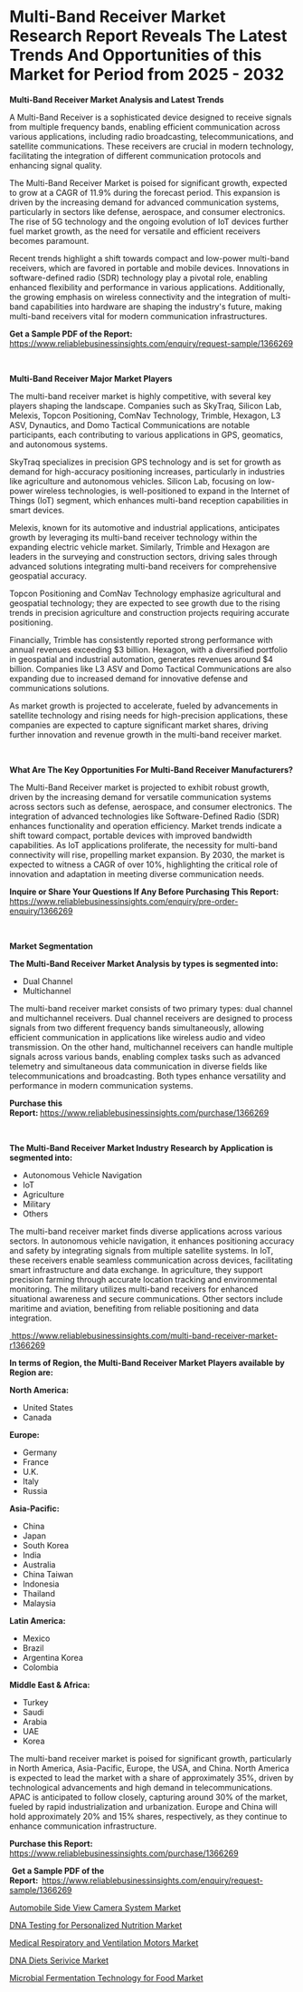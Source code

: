 <p><h1>Multi-Band Receiver Market Research Report Reveals The Latest Trends And Opportunities of this Market for Period from 2025 - 2032</h1></p><p><strong>Multi-Band Receiver Market Analysis and Latest Trends</strong></p>
<p><p>A Multi-Band Receiver is a sophisticated device designed to receive signals from multiple frequency bands, enabling efficient communication across various applications, including radio broadcasting, telecommunications, and satellite communications. These receivers are crucial in modern technology, facilitating the integration of different communication protocols and enhancing signal quality.</p><p>The Multi-Band Receiver Market is poised for significant growth, expected to grow at a CAGR of 11.9% during the forecast period. This expansion is driven by the increasing demand for advanced communication systems, particularly in sectors like defense, aerospace, and consumer electronics. The rise of 5G technology and the ongoing evolution of IoT devices further fuel market growth, as the need for versatile and efficient receivers becomes paramount.</p><p>Recent trends highlight a shift towards compact and low-power multi-band receivers, which are favored in portable and mobile devices. Innovations in software-defined radio (SDR) technology play a pivotal role, enabling enhanced flexibility and performance in various applications. Additionally, the growing emphasis on wireless connectivity and the integration of multi-band capabilities into hardware are shaping the industry's future, making multi-band receivers vital for modern communication infrastructures.</p></p>
<p><strong>Get a Sample PDF of the Report:&nbsp;</strong> <a href="https://www.reliablebusinessinsights.com/enquiry/request-sample/1366269?utm_campaign=112&utm_medium=2&utm_source=Github&utm_content=ia&utm_term=22032025&utm_id=multi-band-receiver">https://www.reliablebusinessinsights.com/enquiry/request-sample/1366269</a></p>
<p>&nbsp;</p>
<p><strong>Multi-Band Receiver Major Market Players</strong></p>
<p><p>The multi-band receiver market is highly competitive, with several key players shaping the landscape. Companies such as SkyTraq, Silicon Lab, Melexis, Topcon Positioning, ComNav Technology, Trimble, Hexagon, L3 ASV, Dynautics, and Domo Tactical Communications are notable participants, each contributing to various applications in GPS, geomatics, and autonomous systems. </p><p>SkyTraq specializes in precision GPS technology and is set for growth as demand for high-accuracy positioning increases, particularly in industries like agriculture and autonomous vehicles. Silicon Lab, focusing on low-power wireless technologies, is well-positioned to expand in the Internet of Things (IoT) segment, which enhances multi-band reception capabilities in smart devices.</p><p>Melexis, known for its automotive and industrial applications, anticipates growth by leveraging its multi-band receiver technology within the expanding electric vehicle market. Similarly, Trimble and Hexagon are leaders in the surveying and construction sectors, driving sales through advanced solutions integrating multi-band receivers for comprehensive geospatial accuracy.</p><p>Topcon Positioning and ComNav Technology emphasize agricultural and geospatial technology; they are expected to see growth due to the rising trends in precision agriculture and construction projects requiring accurate positioning.</p><p>Financially, Trimble has consistently reported strong performance with annual revenues exceeding $3 billion. Hexagon, with a diversified portfolio in geospatial and industrial automation, generates revenues around $4 billion. Companies like L3 ASV and Domo Tactical Communications are also expanding due to increased demand for innovative defense and communications solutions.</p><p>As market growth is projected to accelerate, fueled by advancements in satellite technology and rising needs for high-precision applications, these companies are expected to capture significant market shares, driving further innovation and revenue growth in the multi-band receiver market.</p></p>
<p>&nbsp;</p>
<p><strong>What Are The Key Opportunities For Multi-Band Receiver Manufacturers?</strong></p>
<p><p>The Multi-Band Receiver market is projected to exhibit robust growth, driven by the increasing demand for versatile communication systems across sectors such as defense, aerospace, and consumer electronics. The integration of advanced technologies like Software-Defined Radio (SDR) enhances functionality and operation efficiency. Market trends indicate a shift toward compact, portable devices with improved bandwidth capabilities. As IoT applications proliferate, the necessity for multi-band connectivity will rise, propelling market expansion. By 2030, the market is expected to witness a CAGR of over 10%, highlighting the critical role of innovation and adaptation in meeting diverse communication needs.</p></p>
<p><strong>Inquire or Share Your Questions If Any Before Purchasing This Report:</strong> <a href="https://www.reliablebusinessinsights.com/enquiry/pre-order-enquiry/1366269?utm_campaign=112&utm_medium=2&utm_source=Github&utm_content=ia&utm_term=22032025&utm_id=multi-band-receiver">https://www.reliablebusinessinsights.com/enquiry/pre-order-enquiry/1366269</a></p>
<p>&nbsp;</p>
<p><strong>Market Segmentation</strong></p>
<p><strong>The Multi-Band Receiver Market Analysis by types is segmented into:</strong></p>
<p><ul><li>Dual Channel</li><li>Multichannel</li></ul></p>
<p><p>The multi-band receiver market consists of two primary types: dual channel and multichannel receivers. Dual channel receivers are designed to process signals from two different frequency bands simultaneously, allowing efficient communication in applications like wireless audio and video transmission. On the other hand, multichannel receivers can handle multiple signals across various bands, enabling complex tasks such as advanced telemetry and simultaneous data communication in diverse fields like telecommunications and broadcasting. Both types enhance versatility and performance in modern communication systems.</p></p>
<p><strong>Purchase this Report:&nbsp;</strong><a href="https://www.reliablebusinessinsights.com/purchase/1366269?utm_campaign=112&utm_medium=2&utm_source=Github&utm_content=ia&utm_term=22032025&utm_id=multi-band-receiver">https://www.reliablebusinessinsights.com/purchase/1366269</a></p>
<p>&nbsp;</p>
<p><strong>The Multi-Band Receiver Market Industry Research by Application is segmented into:</strong></p>
<p><ul><li>Autonomous Vehicle Navigation</li><li>IoT</li><li>Agriculture</li><li>Military</li><li>Others</li></ul></p>
<p><p>The multi-band receiver market finds diverse applications across various sectors. In autonomous vehicle navigation, it enhances positioning accuracy and safety by integrating signals from multiple satellite systems. In IoT, these receivers enable seamless communication across devices, facilitating smart infrastructure and data exchange. In agriculture, they support precision farming through accurate location tracking and environmental monitoring. The military utilizes multi-band receivers for enhanced situational awareness and secure communications. Other sectors include maritime and aviation, benefiting from reliable positioning and data integration.</p></p>
<p><a href="https://www.reliablebusinessinsights.com/multi-band-receiver-market-r1366269?utm_campaign=112&utm_medium=2&utm_source=Github&utm_content=ia&utm_term=22032025&utm_id=multi-band-receiver">&nbsp;https://www.reliablebusinessinsights.com/multi-band-receiver-market-r1366269</a></p>
<p><strong>In terms of Region, the Multi-Band Receiver Market Players available by Region are:</strong></p>
<p>
    <p> <strong> North America: </strong>
        <ul>
            <li>United States</li>
            <li>Canada</li>
        </ul>
        </p> 
    <p> <strong> Europe: </strong>
        <ul>
            <li>Germany</li>
            <li>France</li>
            <li>U.K.</li>
            <li>Italy</li>
            <li>Russia</li>
        </ul>
        </p> 
    <p> <strong> Asia-Pacific: </strong>
        <ul>
            <li>China</li>
            <li>Japan</li>
            <li>South Korea</li>
            <li>India</li>
            <li>Australia</li>
            <li>China Taiwan</li>
            <li>Indonesia</li>
            <li>Thailand</li>
            <li>Malaysia</li>
        </ul>
        </p> 
    <p> <strong> Latin America: </strong>
        <ul>
            <li>Mexico</li>
            <li>Brazil</li>
            <li>Argentina Korea</li>
            <li>Colombia</li>
        </ul>
        </p> 
    <p> <strong> Middle East & Africa: </strong>
        <ul>
            <li>Turkey</li>
            <li>Saudi</li>
            <li>Arabia</li>
            <li>UAE</li>
            <li>Korea</li>
        </ul>
    </p>
    </p>
<p><p>The multi-band receiver market is poised for significant growth, particularly in North America, Asia-Pacific, Europe, the USA, and China. North America is expected to lead the market with a share of approximately 35%, driven by technological advancements and high demand in telecommunications. APAC is anticipated to follow closely, capturing around 30% of the market, fueled by rapid industrialization and urbanization. Europe and China will hold approximately 20% and 15% shares, respectively, as they continue to enhance communication infrastructure.</p></p>
<p><strong>Purchase this Report: </strong><a href="https://www.reliablebusinessinsights.com/purchase/1366269?utm_campaign=112&utm_medium=2&utm_source=Github&utm_content=ia&utm_term=22032025&utm_id=multi-band-receiver">https://www.reliablebusinessinsights.com/purchase/1366269</a></p>
<p>&nbsp;<strong>Get a Sample PDF of the Report:&nbsp;&nbsp;</strong><a href="https://www.reliablebusinessinsights.com/enquiry/request-sample/1366269?utm_campaign=112&utm_medium=2&utm_source=Github&utm_content=ia&utm_term=22032025&utm_id=multi-band-receiver">https://www.reliablebusinessinsights.com/enquiry/request-sample/1366269</a></p>
<p><strong></strong></p>
<p><p><a href="https://github.com/bhuraoutenc8/Market-Research-Report-List-1/blob/main/automobile-side-view-camera-system-market.md?utm_campaign=112&utm_medium=2&utm_source=Github&utm_content=ia&utm_term=22032025&utm_id=multi-band-receiver">Automobile Side View Camera System Market</a></p><p><a href="https://github.com/cezilfinerv9/Market-Research-Report-List-1/blob/main/dna-testing-for-personalized-nutrition-market.md?utm_campaign=112&utm_medium=2&utm_source=Github&utm_content=ia&utm_term=22032025&utm_id=multi-band-receiver">DNA Testing for Personalized Nutrition Market</a></p><p><a href="https://github.com/syskamazucqa/Market-Research-Report-List-1/blob/main/medical-respiratory-and-ventilation-motors-market.md?utm_campaign=112&utm_medium=2&utm_source=Github&utm_content=ia&utm_term=22032025&utm_id=multi-band-receiver">Medical Respiratory and Ventilation Motors Market</a></p><p><a href="https://github.com/lelkohydesyj/Market-Research-Report-List-1/blob/main/dna-diets-serivice-market.md?utm_campaign=112&utm_medium=2&utm_source=Github&utm_content=ia&utm_term=22032025&utm_id=multi-band-receiver">DNA Diets Serivice Market</a></p><p><a href="https://github.com/thanenegenqa/Market-Research-Report-List-1/blob/main/microbial-fermentation-technology-for-food-market.md?utm_campaign=112&utm_medium=2&utm_source=Github&utm_content=ia&utm_term=22032025&utm_id=multi-band-receiver">Microbial Fermentation Technology for Food Market</a></p></p>